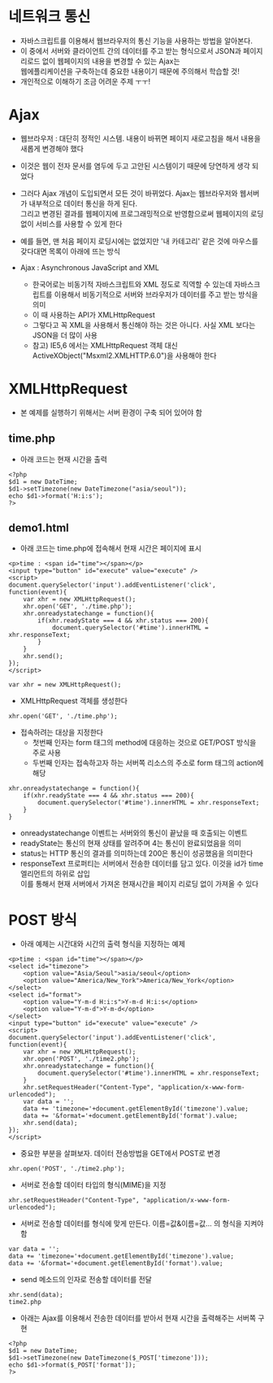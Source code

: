 네트워크 통신
=============
* 자바스크립트를 이용해서 웹브라우저의 통신 기능을 사용하는 방법을 알아본다.
* 이 중에서 서버와 클라이언트 간의 데이터를 주고 받는 형식으로서 JSON과 페이지 리로드 없이 웹페이지의 내용을 변경할 수 있는 Ajax는   
웹에플리케이션을 구축하는데 중요한 내용이기 때문에 주의해서 학습할 것!
* 개인적으로 이해하기 조금 어려운 주제 ㅜㅜ!

# Ajax
* 웹브라우저 : 대단히 정적인 시스템. 내용이 바뀌면 페이지 새로고침을 해서 내용을 새롭게 변경해야 했다
* 이것은 웹이 전자 문서를 염두에 두고 고안된 시스템이기 때문에 당연하게 생각 되었다
* 그러다 Ajax 개념이 도입되면서 모든 것이 바뀌었다. Ajax는 웹브라우저와 웹서버가 내부적으로 데이터 통신을 하게 된다.   
그리고 변경된 결과를 웹페이지에 프로그래밍적으로 반영함으로써 웹페이지의 로딩 없이 서비스를 사용할 수 있게 한다
* 예를 들면, 맨 처음 페이지 로딩시에는 없었지만 '내 카테고리' 같은 것에 마우스를 갖다대면 목록이 아래에 뜨는 방식

* Ajax : Asynchronous JavaScript and XML
  * 한국어로는 비동기적 자바스크립트와 XML 정도로 직역할 수 있는데 자바스크립트를 이용해서 비동기적으로 서버와 브라우저가 데이터를 주고 받는 방식을 의미
  * 이 때 사용하는 API가 XMLHttpRequest
  * 그렇다고 꼭 XML을 사용해서 통신해야 하는 것은 아니다. 사실 XML 보다는 JSON을 더 많이 사용
  * 참고) IE5,6 에서는 XMLHttpRequest 객체 대신 ActiveXObject("Msxml2.XMLHTTP.6.0")을 사용해야 한다

# XMLHttpRequest
* 본 예제를 실행하기 위해서는 서버 환경이 구축 되어 있어야 함
## time.php
* 아래 코드는 현재 시간을 출력

```
<?php
$d1 = new DateTime;
$d1->setTimezone(new DateTimezone("asia/seoul"));
echo $d1->format('H:i:s');
?>
```
## demo1.html
* 아래 코드는 time.php에 접속해서 현재 시간은 페이지에 표시
```
<p>time : <span id="time"></span></p>
<input type="button" id="execute" value="execute" />
<script>
document.querySelector('input').addEventListener('click', function(event){
    var xhr = new XMLHttpRequest();
    xhr.open('GET', './time.php');
    xhr.onreadystatechange = function(){
        if(xhr.readyState === 4 && xhr.status === 200){
            document.querySelector('#time').innerHTML = xhr.responseText;
        }
    }
    xhr.send(); 
}); 
</script>
```

```
var xhr = new XMLHttpRequest();
```
* XMLHttpRequest 객체를 생성한다

```
xhr.open('GET', './time.php');
```
* 접속하려는 대상을 지정한다
  * 첫번째 인자는 form 태그의 method에 대응하는 것으로 GET/POST 방식을 주로 사용
  * 두번째 인자는 접속하고자 하는 서버쪽 리소스의 주소로 form 태그의 action에 해당
```
xhr.onreadystatechange = function(){
    if(xhr.readyState === 4 && xhr.status === 200){
        document.querySelector('#time').innerHTML = xhr.responseText;
    }
}
```
* onreadystatechange 이벤트는 서버와의 통신이 끝났을 때 호출되는 이벤트
* readyState는 통신의 현재 상태를 알려주며 4는 통신이 완료되었음을 의미
* status는 HTTP 통신의 결과를 의미하는데 200은 통신이 성공했음을 의미한다
* responseText 프로퍼티는 서버에서 전송한 데이터를 담고 있다. 이것을 id가 time 엘리먼트의 하위로 삽입   
이를 통해서 현재 서버에서 가져온 현재시간을 페이지 리로딩 없이 가져올 수 있다

# POST 방식
* 아래 예제는 시간대와 시간의 출력 형식을 지정하는 예제
```
<p>time : <span id="time"></span></p>
<select id="timezone">
    <option value="Asia/Seoul">asia/seoul</option>
    <option value="America/New_York">America/New_York</option>
</select>
<select id="format">
    <option value="Y-m-d H:i:s">Y-m-d H:i:s</option>
    <option value="Y-m-d">Y-m-d</option>
</select>
<input type="button" id="execute" value="execute" />
<script>
document.querySelector('input').addEventListener('click', function(event){
    var xhr = new XMLHttpRequest();
    xhr.open('POST', './time2.php');
    xhr.onreadystatechange = function(){
        document.querySelector('#time').innerHTML = xhr.responseText;
    }
    xhr.setRequestHeader("Content-Type", "application/x-www-form-urlencoded");
    var data = '';
    data += 'timezone='+document.getElementById('timezone').value;
    data += '&format='+document.getElementById('format').value;
    xhr.send(data); 
});
</script> 
```
* 중요한 부분을 살펴보자. 데이터 전송방법을 GET에서 POST로 변경
```
xhr.open('POST', './time2.php');
```
* 서버로 전송할 데이터 타입의 형식(MIME)을 지정
```
xhr.setRequestHeader("Content-Type", "application/x-www-form-urlencoded");
```
* 서버로 전송할 데이터를 형식에 맞게 만든다. 이름=값&이름=값... 의 형식을 지켜야함

```
var data = '';
data += 'timezone='+document.getElementById('timezone').value;
data += '&format='+document.getElementById('format').value;
```
* send 메소드의 인자로 전송할 데이터를 전달

```
xhr.send(data); 
time2.php
```
* 아래는 Ajax를 이용해서 전송한 데이터를 받아서 현재 시간을 출력해주는 서버쪽 구현

```
<?php
$d1 = new DateTime;
$d1->setTimezone(new DateTimezone($_POST['timezone']));
echo $d1->format($_POST['format']);
?>
```
















